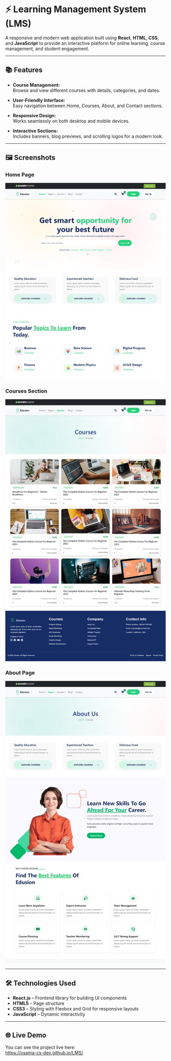 # ⚡ Learning Management System (LMS)

A responsive and modern web application built using **React**, **HTML**, **CSS**, and **JavaScript** to provide an interactive platform for online learning, course management, and student engagement.

---

## 📚 Features

- **Course Management:**  
  Browse and view different courses with details, categories, and dates.

- **User-Friendly Interface:**  
  Easy navigation between Home, Courses, About, and Contact sections.

- **Responsive Design:**  
  Works seamlessly on both desktop and mobile devices.

- **Interactive Sections:**  
  Includes banners, blog previews, and scrolling logos for a modern look.

---

## 🖼️ Screenshots

### Home Page
![Home Page](public/assets/home.png)

### Courses Section
![Courses Section](public/assets/courses.png)

### About Page
![About Page](public/assets/about.png)



---

## 🛠️ Technologies Used

- **React.js** – Frontend library for building UI components  
- **HTML5** – Page structure  
- **CSS3** – Styling with Flexbox and Grid for responsive layouts  
- **JavaScript** – Dynamic interactivity  

---

## 🌐 Live Demo

You can see the project live here:  
https://osama-cs-dev.github.io/LMS/

